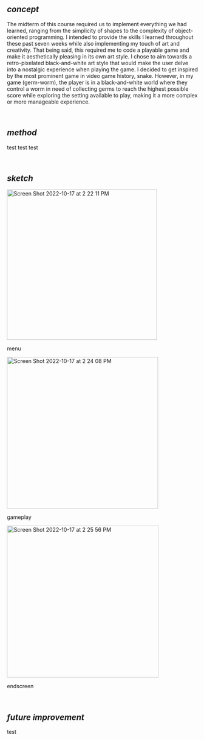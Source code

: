 ## ***concept***

The midterm of this course required us to implement everything we had learned, ranging from the simplicity of shapes to the complexity of object-oriented programming. I intended to provide the skills I learned throughout these past seven weeks while also implementing my touch of art and creativity. That being said, this required me to code a playable game and make it aesthetically pleasing in its own art style. I chose to aim towards a retro-pixelated black-and-white art style that would make the user delve into a nostalgic experience when playing the game. I decided to get inspired by the most prominent game in video game history, snake. However, in my game (germ-worm), the player is in a black-and-white world where they control a worm in need of collecting germs to reach the highest possible score while exploring the setting available to play, making it a more complex or more manageable experience.

<br>

## ***method***

test test test

<br>

## ***sketch***

<img width="395" alt="Screen Shot 2022-10-17 at 2 22 11 PM" src="https://user-images.githubusercontent.com/72342923/196156267-eced4979-a840-45b9-a60c-03fb9612cf3d.png">

menu


<img width="398" alt="Screen Shot 2022-10-17 at 2 24 08 PM" src="https://user-images.githubusercontent.com/72342923/196156503-8c72ff7b-af37-46a6-bf4d-a049127b870b.png">

gameplay


<img width="399" alt="Screen Shot 2022-10-17 at 2 25 56 PM" src="https://user-images.githubusercontent.com/72342923/196156553-51ae9f8c-0638-4d42-aca8-b1aa4fa65765.png">

endscreen

<br>

## ***future improvement***

test
